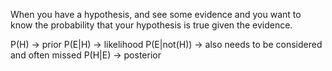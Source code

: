 When you have a hypothesis, and see some evidence and you want to know the probability that your hypothesis is true given the evidence. 

P(H) -> prior
P(E|H) -> likelihood
P(E|not(H)) -> also needs to be considered and often missed
P(H|E) -> posterior
